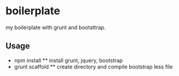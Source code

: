 boilerplate
===========

my boilerplate with grunt and bootsttrap.

## Usage
* npm install
** install grunt, jquery, bootstrap
* grunt scaffold
** create directory and compile bootstrap less file
